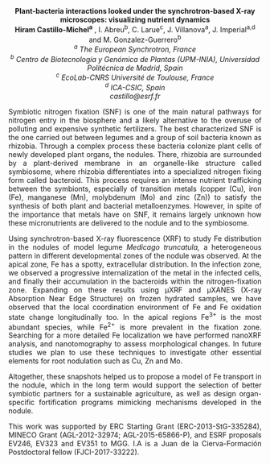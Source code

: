 <center><strong>Plant-bacteria interactions looked under the synchrotron-based X-ray microscopes: visualizing nutrient dynamics</strong> 

<center><strong>Hiram Castillo-Michel<sup>a</sup></strong> , I. Abreu<sup>b</sup>, C. Larue<sup>c</sup>, J. Villanova<sup>a</sup>,
J. Imperial<sup>a,d</sup> and M. Gonzalez-Guerrero<sup>b</sup>

<center><i><sup>a</sup> The European Synchrotron, France</i> 

<center><i><sup>b</sup> Centro de Biotecnología y Genómica de Plantas (UPM-INIA), Universidad Politécnica de Madrid, Spain</i> 

<center><i><sup>c</sup> EcoLab-CNRS Université de Toulouse, France</i> 

<center><i><sup>d</sup> ICA-CSIC, Spain</i> 

<center><i>castillo@esrf.fr</i> 

<p style="text-align:justify">Symbiotic nitrogen fixation (SNF) is one of the main natural pathways
for nitrogen entry in the biosphere and a likely alternative to the
overuse of polluting and expensive synthetic fertilizers. The best
characterized SNF is the one carried out between legumes and a group of
soil bacteria known as rhizobia. Through a complex process these
bacteria colonize plant cells of newly developed plant organs, the
nodules. There, rhizobia are surrounded by a plant-derived membrane in
an organelle-like structure called symbiosome, where rhizobia
differentiates into a specialized nitrogen fixing form called bacteroid.
This process requires an intense nutrient trafficking between the
symbionts, especially of transition metals (copper (Cu), iron (Fe),
manganese (Mn), molybdenum (Mo) and zinc (Zn)) to satisfy the synthesis
of both plant and bacterial metalloenzymes. However, in spite of the
importance that metals have on SNF, it remains largely unknown how these
micronutrients are delivered to the nodule and to the symbiosome.

<p style="text-align:justify">Using synchrotron-based X-ray fluorescence (XRF) to study Fe
distribution in the nodules of model legume <i>Medicago truncatula,</i> a
heterogeneous pattern in different developmental zones of the nodule was
observed. At the apical zone, Fe has a spotty, extracellular
distribution. In the infection zone, we observed a progressive
internalization of the metal in the infected cells, and finally their
accumulation in the bacteroids within the nitrogen-fixation zone.
Expanding on these results using μXRF and μXANES (X-ray Absorption Near
Edge Structure) on frozen hydrated samples, we have observed that the
local coordination environment of Fe and Fe oxidation state change
longitudinally too. In the apical regions Fe<sup>3+</sup> is the most abundant
species, while Fe<sup>2+</sup> is more prevalent in the fixation zone. Searching
for a more detailed Fe localization we have performed nanoXRF analysis,
and nanotomography to assess morphological changes. In future studies we
plan to use these techniques to investigate other essential elements for
root nodulation such as Cu, Zn and Mo.

<p style="text-align:justify">Altogether, these snapshots helped us to propose a model of Fe transport
in the nodule, which in the long term would support the selection of
better symbiotic partners for a sustainable agriculture, as well as
design organ-specific fortification programs mimicking mechanisms
developed in the nodule.

<p style="text-align:justify">This work was supported by ERC Starting Grant (ERC-2013-StG-335284),
MINECO Grant (AGL-2012-32974; AGL-2015-65866-P), and ESRF proposals
EV246, EV323 and EV351 to MGG. I.A is a Juan de la Cierva-Formación
Postdoctoral fellow (FJCI-2017-33222).
